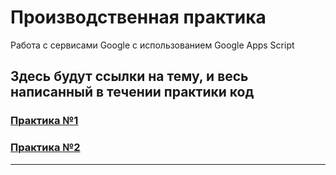 # Производственная практика

Работа с сервисами Google с использованием Google Apps Script

## Здесь будут ссылки на тему, и весь написанный в течении практики код

### [Практика №1](https://github.com/vcusnx/google-practice/tree/main/google%20sheets/practice1)
### [Практика №2](https://github.com/vcusnx/google-practice/tree/main/google%20sheets/practice2)
---
